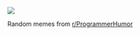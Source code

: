 ![](https://preview.redd.it/1wr97a4va38e1.png?width=640&crop=smart&auto=webp&s=b89bcfc16aa8e1a799ef04ab4c200a884abfc17e)

 Random memes from [r/ProgrammerHumor](https://www.reddit.com/r/ProgrammerHumor/)
